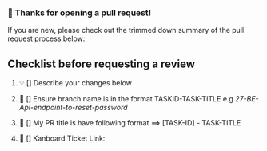 ### 👋 Thanks for opening a pull request!

If you are new, please check out the trimmed down summary of the pull request process below:

## Checklist before requesting a review
1. 💡 [] Describe your changes below

1. 🌱 [] Ensure branch name is in the format
    TASKID-TASK-TITLE e.g
    *27-BE-Api-endpoint-to-reset-password*

1. 📛 [] My PR title is have following format ==> [TASK-ID] - TASK-TITLE

1. 🔗 [] Kanboard Ticket Link:

